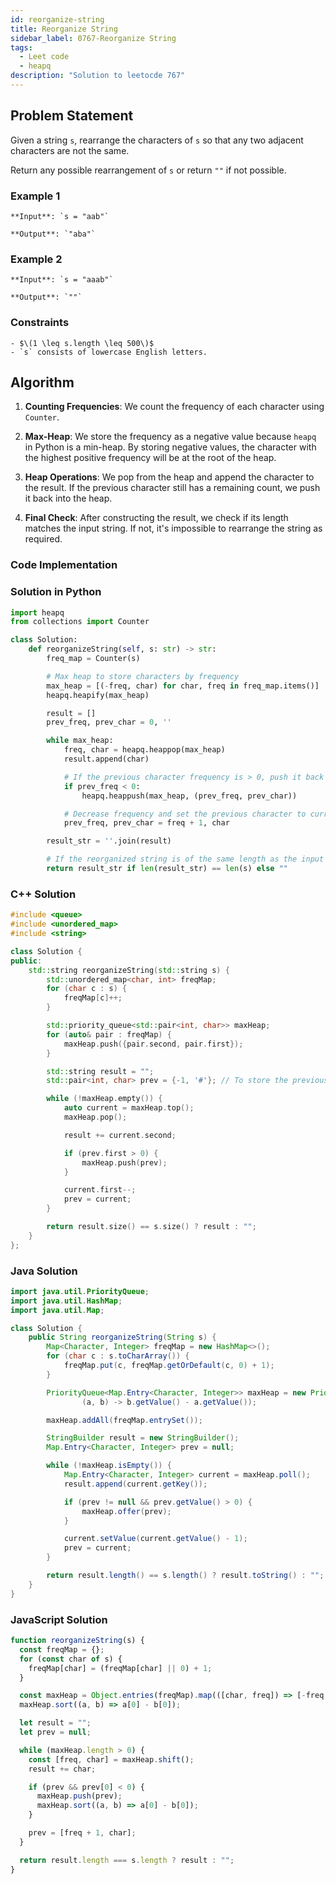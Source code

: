 ```yaml
---
id: reorganize-string
title: Reorganize String
sidebar_label: 0767-Reorganize String
tags:
  - Leet code
  - heapq
description: "Solution to leetocde 767"
---
```


## Problem Statement

Given a string `s`, rearrange the characters of `s` so that any two adjacent characters are not the same.

Return any possible rearrangement of `s` or return `""` if not possible.

### Example 1

```
**Input**: `s = "aab"`

**Output**: `"aba"`
```

### Example 2

```
**Input**: `s = "aaab"`

**Output**: `""`
```

### Constraints

```
- $\(1 \leq s.length \leq 500\)$
- `s` consists of lowercase English letters.
```

## Algorithm

1. **Counting Frequencies**: We count the frequency of each character using `Counter`.

2. **Max-Heap**: We store the frequency as a negative value because `heapq` in Python is a min-heap. By storing negative values, the character with the highest positive frequency will be at the root of the heap.

3. **Heap Operations**: We pop from the heap and append the character to the result. If the previous character still has a remaining count, we push it back into the heap.

4. **Final Check**: After constructing the result, we check if its length matches the input string. If not, it's impossible to rearrange the string as required.

### Code Implementation

### Solution in Python

```python
import heapq
from collections import Counter

class Solution:
    def reorganizeString(self, s: str) -> str:
        freq_map = Counter(s)

        # Max heap to store characters by frequency
        max_heap = [(-freq, char) for char, freq in freq_map.items()]
        heapq.heapify(max_heap)

        result = []
        prev_freq, prev_char = 0, ''

        while max_heap:
            freq, char = heapq.heappop(max_heap)
            result.append(char)

            # If the previous character frequency is > 0, push it back into the heap
            if prev_freq < 0:
                heapq.heappush(max_heap, (prev_freq, prev_char))

            # Decrease frequency and set the previous character to current
            prev_freq, prev_char = freq + 1, char

        result_str = ''.join(result)

        # If the reorganized string is of the same length as the input string, return it
        return result_str if len(result_str) == len(s) else ""
```

### C++ Solution

```cpp
#include <queue>
#include <unordered_map>
#include <string>

class Solution {
public:
    std::string reorganizeString(std::string s) {
        std::unordered_map<char, int> freqMap;
        for (char c : s) {
            freqMap[c]++;
        }

        std::priority_queue<std::pair<int, char>> maxHeap;
        for (auto& pair : freqMap) {
            maxHeap.push({pair.second, pair.first});
        }

        std::string result = "";
        std::pair<int, char> prev = {-1, '#'}; // To store the previous character

        while (!maxHeap.empty()) {
            auto current = maxHeap.top();
            maxHeap.pop();

            result += current.second;

            if (prev.first > 0) {
                maxHeap.push(prev);
            }

            current.first--;
            prev = current;
        }

        return result.size() == s.size() ? result : "";
    }
};
```

### Java Solution

```java
import java.util.PriorityQueue;
import java.util.HashMap;
import java.util.Map;

class Solution {
    public String reorganizeString(String s) {
        Map<Character, Integer> freqMap = new HashMap<>();
        for (char c : s.toCharArray()) {
            freqMap.put(c, freqMap.getOrDefault(c, 0) + 1);
        }

        PriorityQueue<Map.Entry<Character, Integer>> maxHeap = new PriorityQueue<>(
                (a, b) -> b.getValue() - a.getValue());

        maxHeap.addAll(freqMap.entrySet());

        StringBuilder result = new StringBuilder();
        Map.Entry<Character, Integer> prev = null;

        while (!maxHeap.isEmpty()) {
            Map.Entry<Character, Integer> current = maxHeap.poll();
            result.append(current.getKey());

            if (prev != null && prev.getValue() > 0) {
                maxHeap.offer(prev);
            }

            current.setValue(current.getValue() - 1);
            prev = current;
        }

        return result.length() == s.length() ? result.toString() : "";
    }
}
```

### JavaScript Solution

```javascript
function reorganizeString(s) {
  const freqMap = {};
  for (const char of s) {
    freqMap[char] = (freqMap[char] || 0) + 1;
  }

  const maxHeap = Object.entries(freqMap).map(([char, freq]) => [-freq, char]);
  maxHeap.sort((a, b) => a[0] - b[0]);

  let result = "";
  let prev = null;

  while (maxHeap.length > 0) {
    const [freq, char] = maxHeap.shift();
    result += char;

    if (prev && prev[0] < 0) {
      maxHeap.push(prev);
      maxHeap.sort((a, b) => a[0] - b[0]);
    }

    prev = [freq + 1, char];
  }

  return result.length === s.length ? result : "";
}
```
